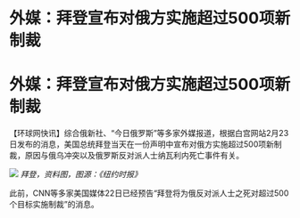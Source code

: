 # 外媒：拜登宣布对俄方实施超过500项新制裁

# 外媒：拜登宣布对俄方实施超过500项新制裁

【环球网快讯】综合俄新社、“今日俄罗斯”等多家外媒报道，根据白宫网站2月23日发布的消息，美国总统拜登当天在一份声明中宣布对俄方实施超过500项新制裁，原因与俄乌冲突以及俄罗斯反对派人士纳瓦利内死亡事件有关。

![](https://inews.gtimg.com/om_bt/OWhbKeU_uvClRUDLFzXfeRKCi5DXKQdE_SX7j4jOIGW7kAA/1000)
_拜登，资料图，图源：《纽约时报》_

此前，CNN等多家美国媒体22日已经预告“拜登将为俄反对派人士之死对超过500个目标实施制裁”的消息。

